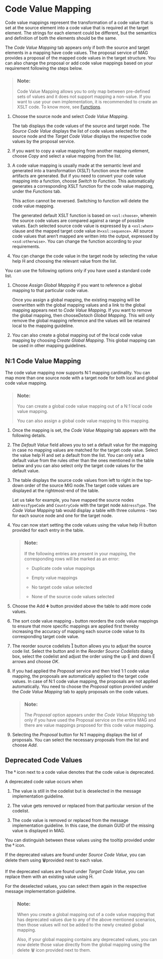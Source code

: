 <!-- loioeb6dad8fdf6146cb980ee159738d5b16 -->

<link rel="stylesheet" type="text/css" href="../css/sap-icons.css"/>

# Code Value Mapping

Code value mappings represent the transformation of a code value that is set at the source element into a code value that is required at the target element. The strings for each element could be different, but the semantics and definition of both the elements should be the same.

The *Code Value Mapping* tab appears only if both the source and target elements in a mapping have code values. The proposal service of MAG provides a proposal of the mapped code values in the target structure. You can also change the proposal or add code value mappings based on your requirement following the steps below.

> ### Note:  
> Code Value Mapping allows you to only map between pre-defined sets of values and it does not support mapping a non-value. If you want to use your own implementation, it is recommended to create an XSLT code. To know more, see [Functions](functions-2ea22d0.md).

1.  Choose the source node and select *Code Value Mapping*.

    The tab displays the code values of the source and target node. The *Source Code Value* displays the list of code values selected for the source node and the *Target Code Value* displays the respective code values by the proposal service.

2.  If you want to copy a value mapping from another mapping element, choose *Copy* and select a value mapping from the list.
3.  A code value mapping is usually made at the semantic level and generated into a transformation \(XSLT\) function once the runtime artifacts are generated. But if you need to convert your code value mapping into a function, choose *Switch to Function*. This automatically generates a corresponding XSLT function for the code value mapping, under the *Functions* tab.

    This action cannot be reversed. Switching to function will delete the code value mapping.

    The generated default XSLT function is based on `<xsl:choose>`, wherein the source code values are compared against a range of possible values. Each selected source code value is expressed by a `<xsl:when>` clause and the mapped target code value in`<xsl:sequence>`. All source code values that aren’t mapped are written into the output, expressed by `<xsd:otherwise>`. You can change the function according to your requirements.

4.  You can change the code value in the target node by selecting the value help <span class="SAP-icons-V5"></span> and choosing the relevant value from the list.

You can use the following options only if you have used a standard code list.

1.  Choose *Assign Global Mapping* if you want to reference a global mapping to that particular code value.

    Once you assign a global mapping, the existing mapping will be overwritten with the global mapping values and a link to the global mapping appears next to *Code Value Mapping*. If you want to remove the global mapping, then choose*Detach Global Mapping*. This will only remove the global mapping reference and the values will be retained local to the mapping guideline.

2.  You can also create a global mapping out of the local code value mapping by choosing *Create Global Mapping*. This global mapping can be used in other mapping guidelines.



<a name="loioeb6dad8fdf6146cb980ee159738d5b16__section_wry_mmf_tyb"/>

## N:1 Code Value Mapping

The code value mapping now supports N:1 mapping cardinality. You can map more than one source node with a target node for both local and global code value mapping.

> ### Note:  
> You can create a global code value mapping out of a N:1 local code value mapping.
> 
> You can also assign a global code value mapping to this mapping.

1.  Once the mapping is set, the *Code Value Mapping* tab appears with the following details.

2.  The *Default Value* field allows you to set a default value for the mapping in case no mapping values are matched for the target code value. Select the value help <span class="SAP-icons-V5"></span> and set a default from the list. You can only set a default value from the rules other than the ones mentioned in the table below and you can also select only the target code values for the default value.
3.  The table displays the source code values from left to right in the top-down order of the source MIG node.The target code values are displayed at the rightmost-end of the table.

    Let us take for example, you have mapped the source nodes `AddressTypeCode` and `CountryCode` with the target node `AddressType`. The *Code Value Mapping* tab would display a table with three columns - two for each source node and one for the target node.

4.  You can now start setting the code values using the value help <span class="SAP-icons-V5"></span> button provided for each entry in the table.

    > ### Note:  
    > If the following entries are present in your mapping, the corresponding rows will be marked as an error:
    > 
    > -   Duplicate code value mappings
    > 
    > -   Empty value mappings
    > -   No target code value selected
    > -   None of the source code values selected

5.  Choose the Add :heavy_plus_sign: button provided above the table to add more code values.
6.  The sort code value mapping <span class="BusinessSuiteInAppSymbols-V2"></span> button reorders the code value mappings to ensure that more specific mappings are applied first thereby increasing the accuracy of mapping each source code value to its corresponding target code value.
7.  The reorder source codelists <span class="BusinessSuiteInAppSymbols-V2"></span> button allows you to adjust the source code list. Select the button and in the *Reorder Source Codelists* dialog box, select the codelist and adjust the order using the up <span class="SAP-icons-V5"></span> and down <span class="SAP-icons-V5"></span> arrows and choose *OK*.
8.  If you had applied the *Proposal* service and then tried 1:1 code value mapping, the proposals are automatically applied to the target code values. In case of N:1 code value mapping, the proposals are not applied automatically. You need to choose the *Proposal* option provided under the *Code Value Mapping* tab to apply proposals on the code values.

    > ### Note:  
    > The *Proposal* option appears under the *Code Value Mapping* tab only if you have used the Proposal service on the entire MAG and there are value mappings proposed for this code value mapping.

9.  Selecting the *Proposal* button for N:1 mapping displays the list of proposals. You can select the necessary proposals from the list and choose *Add*.



<a name="loioeb6dad8fdf6146cb980ee159738d5b16__section_f2r_ghh_gqb"/>

## Deprecated Code Values

The <span class="SAP-icons-V5"></span> icon next to a code value denotes that the code value is deprecated.

A deprecated code value occurs when

1.  The value is still in the codelist but is deselected in the message implementation guideline.

2.  The value gets removed or replaced from that particular version of the codelist.
3.  The code value is removed or replaced from the message implementation guideline. In this case, the domain GUID of the missing value is displayed in MAG.

You can distinguish between these values using the tooltip provided under the <span class="SAP-icons-V5"></span> icon.

If the deprecated values are found under *Source Code Value*, you can delete them using :wastebasket:provided next to each value.

If the deprecated values are found under *Target Code Value*, you can replace them with an existing value using <span class="SAP-icons-V5"></span>.

For the deselected values, you can select them again in the respective message implementation guideline.

> ### Note:  
> When you create a global mapping out of a code value mapping that has deprecated values due to any of the above mentioned scenarios, then those values will not be added to the newly created global mapping.
> 
> Also, if your global mapping contains any deprecated values, you can now delete those value directly from the global mapping using the delete :wastebasket: icon provided next to them.

